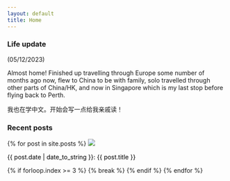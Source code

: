 ```yaml
---
layout: default
title: Home
---
```

### Life update

(05/12/2023)

Almost home! Finished up travelling through Europe some number of months ago now, flew to China to be with family, solo travelled through other parts of China/HK, and now in Singapore which is my last stop before flying back to Perth.

我也在学中文。开始会写一点给我亲戚读！

### Recent posts

<div class='gallery'>
  {% for post in site.posts %}
    <a style='color: black; text-decoration: none;' href='{{ post.url }}'>
      <img src='{{ post.image }}'>
      <p>{{ post.date | date_to_string }}: {{ post.title }}</p>
    </a>
    {% if forloop.index >= 3 %}
      {% break %}
    {% endif %}
  {% endfor %}
</div>